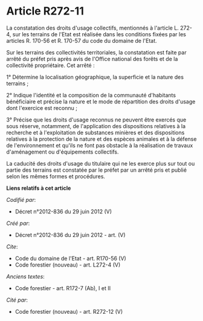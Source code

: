 # Article R272-11

La constatation des droits d'usage collectifs, mentionnés à l'article L. 272-4, sur les terrains de l'Etat est réalisée dans
les conditions fixées par les articles R. 170-56 et R. 170-57 du code du domaine de l'Etat.

Sur les terrains des collectivités territoriales, la constatation est faite par arrêté du préfet pris après avis de l'Office
national des forêts et de la collectivité propriétaire. Cet arrêté :

1° Détermine la localisation géographique, la superficie et la nature des terrains ;

2° Indique l'identité et la composition de la communauté d'habitants bénéficiaire et précise la nature et le mode de
répartition des droits d'usage dont l'exercice est reconnu ;

3° Précise que les droits d'usage reconnus ne peuvent être exercés que sous réserve, notamment, de l'application des
dispositions relatives à la recherche et à l'exploitation de substances minières et des dispositions relatives à la
protection de la nature et des espèces animales et à la défense de l'environnement et qu'ils ne font pas obstacle à la
réalisation de travaux d'aménagement ou d'équipements collectifs.

La caducité des droits d'usage du titulaire qui ne les exerce plus sur tout ou partie des terrains est constatée par le
préfet par un arrêté pris et publié selon les mêmes formes et procédures.

**Liens relatifs à cet article**

_Codifié par_:

  - Décret n°2012-836 du 29 juin 2012 (V)

_Créé par_:

  - Décret n°2012-836 du 29 juin 2012 - art. (V)

_Cite_:

  - Code du domaine de l'Etat - art. R170-56 (V)
  - Code forestier (nouveau) - art. L272-4 (V)

_Anciens textes_:

  - Code forestier - art. R172-7 (Ab), I et II

_Cité par_:

  - Code forestier (nouveau) - art. R272-12 (V)
